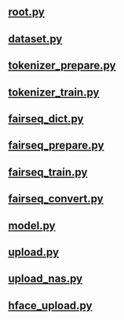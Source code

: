 ## [root.py](./root.py)

## [dataset.py](./dataset.py)

## [tokenizer_prepare.py](./tokenizer_prepare.py)

## [tokenizer_train.py](./tokenizer_train.py)

## [fairseq_dict.py](./fairseq_dict.py)

## [fairseq_prepare.py](./fairseq_prepare.py)

## [fairseq_train.py](./fairseq_train.py)

## [fairseq_convert.py](./fairseq_convert.py)

## [model.py](./model.py)

## [upload.py](./upload.py)

## [upload_nas.py](./upload_nas.py)

## [hface_upload.py](./hface_upload.py)
